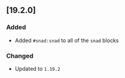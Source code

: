 ## [19.2.0]

### Added

- Added `#snad:snad` to all of the `snad` blocks

### Changed

- Updated to `1.19.2`
